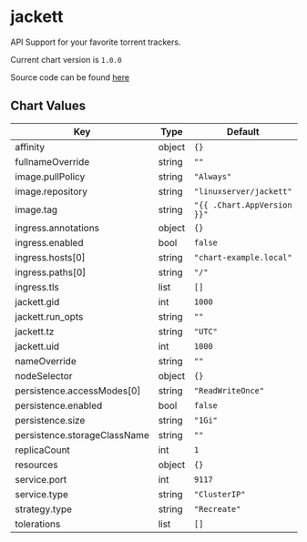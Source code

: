 jackett
=======
API Support for your favorite torrent trackers.

Current chart version is `1.0.0`

Source code can be found [here](https://github.com/Jackett/Jackett)



## Chart Values

| Key | Type | Default | Description |
|-----|------|---------|-------------|
| affinity | object | `{}` |  |
| fullnameOverride | string | `""` |  |
| image.pullPolicy | string | `"Always"` |  |
| image.repository | string | `"linuxserver/jackett"` |  |
| image.tag | string | `"{{ .Chart.AppVersion }}"` |  |
| ingress.annotations | object | `{}` |  |
| ingress.enabled | bool | `false` |  |
| ingress.hosts[0] | string | `"chart-example.local"` |  |
| ingress.paths[0] | string | `"/"` |  |
| ingress.tls | list | `[]` |  |
| jackett.gid | int | `1000` |  |
| jackett.run_opts | string | `""` |  |
| jackett.tz | string | `"UTC"` |  |
| jackett.uid | int | `1000` |  |
| nameOverride | string | `""` |  |
| nodeSelector | object | `{}` |  |
| persistence.accessModes[0] | string | `"ReadWriteOnce"` |  |
| persistence.enabled | bool | `false` |  |
| persistence.size | string | `"1Gi"` |  |
| persistence.storageClassName | string | `""` |  |
| replicaCount | int | `1` |  |
| resources | object | `{}` |  |
| service.port | int | `9117` |  |
| service.type | string | `"ClusterIP"` |  |
| strategy.type | string | `"Recreate"` |  |
| tolerations | list | `[]` |  |
